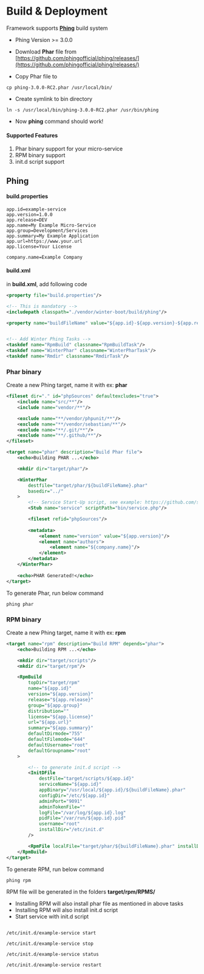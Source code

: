 # Build & Deployment

Framework supports **[Phing](https://www.phing.info/)** build system

- Phing Version >= 3.0.0

- Download **Phar** file from [https://github.com/phingofficial/phing/releases/](https://github.com/phingofficial/phing/releases/)

- Copy Phar file to
```shell
cp phing-3.0.0-RC2.phar /usr/local/bin/
```
- Create symlink to bin directory

```shell
ln -s /usr/local/bin/phing-3.0.0-RC2.phar /usr/bin/phing
```

- Now **phing** command should work!


#### Supported Features

1. Phar binary support for your micro-service
2. RPM binary support
3. init.d script support


## Phing

#### build.properties

```text
app.id=example-service
app.version=1.0.0
app.release=DEV
app.name=My Example Micro-Service
app.group=Development/Services
app.summary=My Example Application
app.url=https://www.your.url
app.license=Your License

company.name=Example Company
```


#### build.xml

in **build.xml**, add following code

```xml
<property file="build.properties"/>

<!-- This is mandatory -->
<includepath classpath="./vendor/winter-boot/build/phing"/>

<property name="buildFileName" value="${app.id}-${app.version}-${app.release}"/>


<!-- Add Winter Phing Tasks -->
<taskdef name="RpmBuild" classname="RpmBuildTask"/>
<taskdef name="WinterPhar" classname="WinterPharTask"/>
<taskdef name="Rmdir" classname="RmdirTask"/>

```


### Phar binary

Create a new Phing target,  name it with ex: **phar**

```xml
<fileset dir="." id="phpSources" defaultexcludes="true">
    <include name="src/**"/>
    <include name="vendor/**"/>

    <exclude name="**/vendor/phpunit/**"/>
    <exclude name="**/vendor/sebastian/**"/>
    <exclude name="**/.git/**"/>
    <exclude name="**/.github/**"/>
</fileset>

<target name="phar" description="Build Phar file">
    <echo>Building PHAR ...</echo>

    <mkdir dir="target/phar"/>

    <WinterPhar
        destfile="target/phar/${buildFileName}.phar"
        basedir="../"
    >
        <!-- Service Start-Up script, see example: https://github.com/suvera/winter-tests/tree/master/examples/MyApp/bin -->
        <Stub name="service" scriptPath="bin/service.php"/>

        <fileset refid="phpSources"/>
        
        <metadata>
            <element name="version" value="${app.version}"/>
            <element name="authors">
                <element name="${company.name}"/>
            </element>
        </metadata>
    </WinterPhar>
    
    <echo>PHAR Generated!</echo>
</target>

```

To generate Phar, run below command

```shell
phing phar
```


### RPM binary

Create a new Phing target,  name it with ex: **rpm**

```xml
<target name="rpm" description="Build RPM" depends="phar">
    <echo>Building RPM ...</echo>

    <mkdir dir="target/scripts"/>
    <mkdir dir="target/rpm"/>

    <RpmBuild
        topDir="target/rpm"
        name="${app.id}"
        version="${app.version}"
        release="${app.release}"
        group="${app.group}"
        distribution=""
        license="${app.license}"
        url="${app.url}"
        summary="${app.summary}"
        defaultDirmode="755"
        defaultFilemode="644"
        defaultUsername="root"
        defaultGroupname="root"
    >

        <!-- to generate init.d script -->
        <InitDFile
            destFile="target/scripts/${app.id}"
            serviceName="${app.id}"
            appBinary="/usr/local/${app.id}/${buildFileName}.phar"
            configDir="/etc/${app.id}"
            adminPort="9091"
            adminTokenFile=""
            logFile="/var/log/${app.id}.log"
            pidFile="/var/run/${app.id}.pid"
            username="root"
            installDir="/etc/init.d"
        />

        <RpmFile localFile="target/phar/${buildFileName}.phar" installDir="/usr/local/${app.id}"/>
    </RpmBuild>
</target>
```


To generate RPM, run below command

```shell
phing rpm
```


RPM file will be generated in the folders **target/rpm/RPMS/**

- Installing RPM will also install phar file as mentioned in above tasks
- Installing RPM will also install init.d script
- Start service with init.d script

```shell

/etc/init.d/example-service start

/etc/init.d/example-service stop

/etc/init.d/example-service status

/etc/init.d/example-service restart

```


